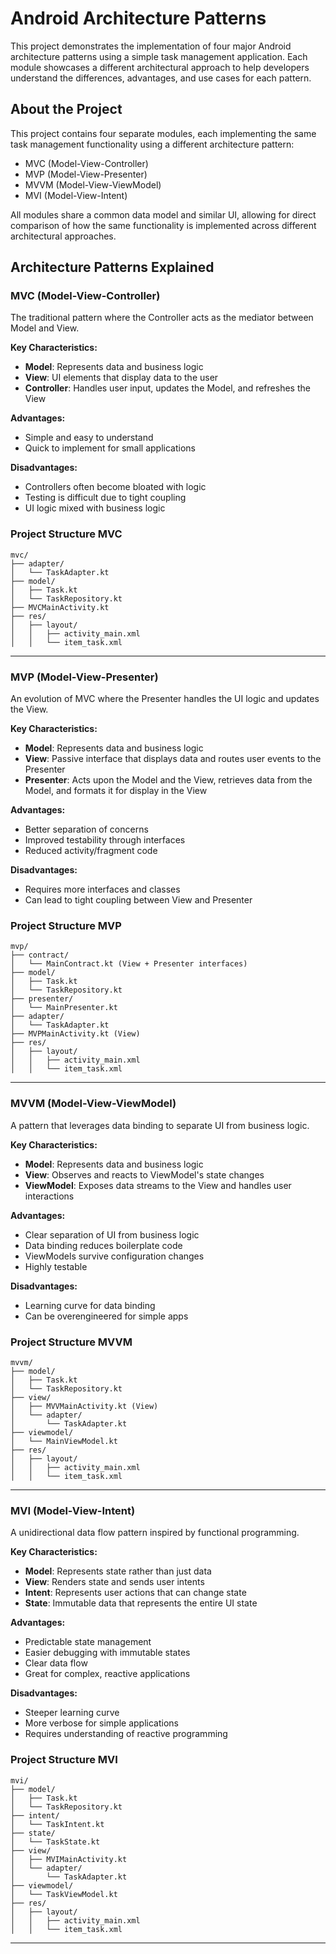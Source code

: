 # Android Architecture Patterns

This project demonstrates the implementation of four major Android architecture patterns using a simple task management application. Each module showcases a different architectural approach to help developers understand the differences, advantages, and use cases for each pattern.

## About the Project

This project contains four separate modules, each implementing the same task management functionality using a different architecture pattern:
- MVC (Model-View-Controller)
- MVP (Model-View-Presenter)
- MVVM (Model-View-ViewModel)
- MVI (Model-View-Intent)

All modules share a common data model and similar UI, allowing for direct comparison of how the same functionality is implemented across different architectural approaches.

## Architecture Patterns Explained

### MVC (Model-View-Controller)
The traditional pattern where the Controller acts as the mediator between Model and View.

**Key Characteristics:**
- **Model**: Represents data and business logic
- **View**: UI elements that display data to the user
- **Controller**: Handles user input, updates the Model, and refreshes the View

**Advantages:**
- Simple and easy to understand
- Quick to implement for small applications

**Disadvantages:**
- Controllers often become bloated with logic
- Testing is difficult due to tight coupling
- UI logic mixed with business logic


### Project Structure MVC
```
mvc/
├── adapter/
│   └── TaskAdapter.kt
├── model/
│   ├── Task.kt
│   └── TaskRepository.kt
├── MVCMainActivity.kt
├── res/
│   ├── layout/
│   │   ├── activity_main.xml
│   │   └── item_task.xml
```

---

### MVP (Model-View-Presenter)
An evolution of MVC where the Presenter handles the UI logic and updates the View.

**Key Characteristics:**
- **Model**: Represents data and business logic
- **View**: Passive interface that displays data and routes user events to the Presenter
- **Presenter**: Acts upon the Model and the View, retrieves data from the Model, and formats it for display in the View

**Advantages:**
- Better separation of concerns
- Improved testability through interfaces
- Reduced activity/fragment code

**Disadvantages:**
- Requires more interfaces and classes
- Can lead to tight coupling between View and Presenter


### Project Structure MVP
```
mvp/
├── contract/
│   └── MainContract.kt (View + Presenter interfaces)
├── model/
│   ├── Task.kt
│   └── TaskRepository.kt
├── presenter/
│   └── MainPresenter.kt
├── adapter/
│   └── TaskAdapter.kt
├── MVPMainActivity.kt (View)
├── res/
│   ├── layout/
│   │   ├── activity_main.xml
│   │   └── item_task.xml
```

---

### MVVM (Model-View-ViewModel)
A pattern that leverages data binding to separate UI from business logic.

**Key Characteristics:**
- **Model**: Represents data and business logic
- **View**: Observes and reacts to ViewModel's state changes
- **ViewModel**: Exposes data streams to the View and handles user interactions

**Advantages:**
- Clear separation of UI from business logic
- Data binding reduces boilerplate code
- ViewModels survive configuration changes
- Highly testable

**Disadvantages:**
- Learning curve for data binding
- Can be overengineered for simple apps


### Project Structure MVVM
```
mvvm/
├── model/
│   ├── Task.kt
│   └── TaskRepository.kt
├── view/
│   ├── MVVMainActivity.kt (View)
│   └── adapter/
│       └── TaskAdapter.kt
├── viewmodel/
│   └── MainViewModel.kt
├── res/
│   ├── layout/
│   │   ├── activity_main.xml
│   │   └── item_task.xml
```

---

### MVI (Model-View-Intent)
A unidirectional data flow pattern inspired by functional programming.

**Key Characteristics:**
- **Model**: Represents state rather than just data
- **View**: Renders state and sends user intents
- **Intent**: Represents user actions that can change state
- **State**: Immutable data that represents the entire UI state

**Advantages:**
- Predictable state management
- Easier debugging with immutable states
- Clear data flow
- Great for complex, reactive applications

**Disadvantages:**
- Steeper learning curve
- More verbose for simple applications
- Requires understanding of reactive programming


### Project Structure MVI
```
mvi/
├── model/
│   ├── Task.kt
│   └── TaskRepository.kt
├── intent/
│   └── TaskIntent.kt
├── state/
│   └── TaskState.kt
├── view/
│   ├── MVIMainActivity.kt
│   └── adapter/
│       └── TaskAdapter.kt
├── viewmodel/
│   └── TaskViewModel.kt
├── res/
│   ├── layout/
│   │   ├── activity_main.xml
│   │   └── item_task.xml
```

---